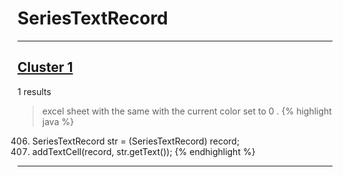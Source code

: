 # SeriesTextRecord

***

## [Cluster 1](./1)
1 results
> excel sheet with the same with the current color set to 0 . 
{% highlight java %}
406. SeriesTextRecord str = (SeriesTextRecord) record;
407. addTextCell(record, str.getText());
{% endhighlight %}

***

